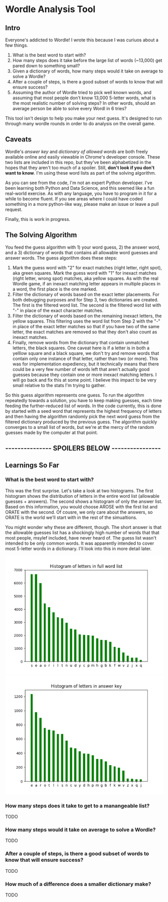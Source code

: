 # Wordle Analysis Tool

## Intro

Everyone's addicted to Wordle! I wrote this because I was curiuos about a few things.

1. What is the best word to start with?
2. How many steps does it take before the large list of words (~13,000) get pared down to something small?
3. Given a dictionary of words, how many steps would it take on average to solve a Wordle?
4. After a couple of steps, is there a good subset of words to know that will ensure success?
5. Assuming the author of Wordle tried to pick well known words, and assuming that most people don't know 13,000 5-letter words, what is the most realistic number of solving steps? In other words, should an average person be able to solve every Wordl in 6 tries?

This tool isn't design to help you make your next guess. It's designed to run through many wordle rounds in order to do analysis on the overall game.

## Caveats

Wordle's *answer key* and *dictionary of allowed words* are both freely available online and easily viewable in Chrome's developer console. These two lists are included in this repo, but they've been alphabetized in the hopes that they aren't too much of a spoiler. Still, **don't look if you don't want to know**. I'm using these word lists as part of the solving algorithm.

As you can see from the code, I'm not an expert Python developer. I've been learning both Python and Data Science, and this seemed like a fun real-world exercise. As with any language, you have to program in it for a while to become fluent. If you see areas where I could have coded something in a more python-like way, please make an issue or leave a pull request.

Finally, this is work in progress.

## The Solving Algorithm

You feed the guess algorithm with 1) your word guess, 2) the answer word, and a 3) dictionary of words that contains all allowable word guesses and answer words. The guess algorithm does these steps:

1. Mark the guess word with "2" for exact matches (right letter, right spot), aka green squares. Mark the guess word with "1" for inexact matches (right letter, wrong spot) matches, aka yellow squares. As with the real Wordle game, if an inexact matching letter appears in multiple places in a word, the first place is the one marked.
2. Filter the dictionary of words based on the exact letter placements. For both debugging purposes and for Step 3, two dictionaries are created. The first is the filtered word list. The second is the filtered word list with "-" in place of the exact character matches.
3. Filter the dictionary of words based on the remaining inexact letters, the yellow squares. This filtering uses the word list from Step 2 with the "-" in place of the exact letter matches so that if you have two of the same letter, the exact matches are removed so that they don't also count as inexact matches.
4. Finally, remove words from the dictionary that contain unmatched letters, the black squares. One caveat here is if a letter is in both a yelllow square and a black square, we don't try and remove words that contain only one instance of that letter, rather than two (or more). This was for implementation expediency, but it technically means that there could be a very few number of words left that aren't actually good guesses because they contain one or more inexact matching letters. I will go back and fix this at some point. I believe this impact to be very small relative to the stats I'm trying to gather.

So this guess algorithm represents one guess. To run the algorithm repeatedly towards a solution, you have to keep making guesses, each time feeding the further-reduced list of words. In the code currently, this is done by started with a seed word that represents the highest frequency of letters and then having the algorithm randomly pick the next word guess from the filtered dictionary produced by the previous guess. The algorithm quickly converges to a small list of words, but we're at the mercy of the random guesses made by the computer at that point.

## --------------- SPOILERS BELOW ----------------

## Learnings So Far

### What is the best word to start with?

This was the first surprise. Let's take a look at two histograms. The first histogram shows the distribution of letters in the entire word list (allowable guesses + answers). The second shows a histogram of only the answer list. Based on this information, you would choose AROSE with the first list and ORATE with the second. Of cousre, we only care about the answers, so ORATE is the world we'll start with in the rest of the simualtions.

You might wonder why these are different, though. The short answer is that the allowable guesses list has a shockingly high number of words that that most people, msylef included, have never heard of. The guess list wasn't intended to be only common words. It was apparently intended to cover most 5-letter words in a dictionary. I'll look into this in more detail later.

![](FullHistogram.png)
![](AnswersHistogram.png)

### How many steps does it take to get to a manangeable list?

TODO

### How many steps would it take on average to solve a Wordle?

TODO

### After a couple of steps, is there a good subset of words to know that will ensure success?

TODO

### How much of a difference does a smaller dictionary make?

TODO
